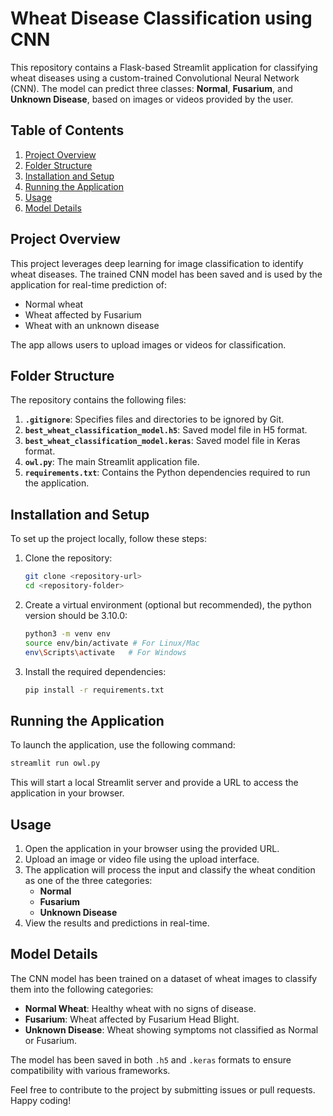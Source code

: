 # Wheat Disease Classification using CNN

This repository contains a Flask-based Streamlit application for classifying wheat diseases using a custom-trained Convolutional Neural Network (CNN). The model can predict three classes: **Normal**, **Fusarium**, and **Unknown Disease**, based on images or videos provided by the user.

## Table of Contents

1. [Project Overview](#project-overview)
2. [Folder Structure](#folder-structure)
3. [Installation and Setup](#installation-and-setup)
4. [Running the Application](#running-the-application)
5. [Usage](#usage)
6. [Model Details](#model-details)

## Project Overview

This project leverages deep learning for image classification to identify wheat diseases. The trained CNN model has been saved and is used by the application for real-time prediction of:
- Normal wheat
- Wheat affected by Fusarium
- Wheat with an unknown disease

The app allows users to upload images or videos for classification.

## Folder Structure

The repository contains the following files:

1. **`.gitignore`**: Specifies files and directories to be ignored by Git.
2. **`best_wheat_classification_model.h5`**: Saved model file in H5 format.
3. **`best_wheat_classification_model.keras`**: Saved model file in Keras format.
4. **`owl.py`**: The main Streamlit application file.
5. **`requirements.txt`**: Contains the Python dependencies required to run the application.

## Installation and Setup

To set up the project locally, follow these steps:

1. Clone the repository:
   ```bash
   git clone <repository-url>
   cd <repository-folder>
   ```

2. Create a virtual environment (optional but recommended), the python version should be 3.10.0:
   ```bash
   python3 -m venv env
   source env/bin/activate # For Linux/Mac
   env\Scripts\activate   # For Windows
   ```

3. Install the required dependencies:
   ```bash
   pip install -r requirements.txt
   ```

## Running the Application

To launch the application, use the following command:
```bash
streamlit run owl.py
```
This will start a local Streamlit server and provide a URL to access the application in your browser.

## Usage

1. Open the application in your browser using the provided URL.
2. Upload an image or video file using the upload interface.
3. The application will process the input and classify the wheat condition as one of the three categories:
   - **Normal**
   - **Fusarium**
   - **Unknown Disease**
4. View the results and predictions in real-time.

## Model Details

The CNN model has been trained on a dataset of wheat images to classify them into the following categories:
- **Normal Wheat**: Healthy wheat with no signs of disease.
- **Fusarium**: Wheat affected by Fusarium Head Blight.
- **Unknown Disease**: Wheat showing symptoms not classified as Normal or Fusarium.

The model has been saved in both `.h5` and `.keras` formats to ensure compatibility with various frameworks.

Feel free to contribute to the project by submitting issues or pull requests. Happy coding!

